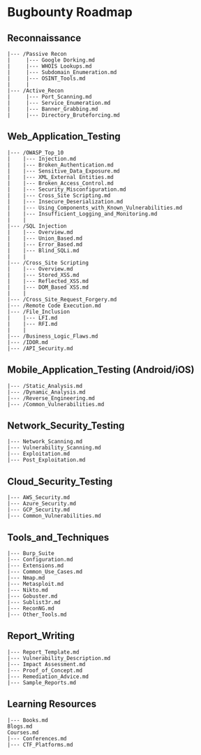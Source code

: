 # Bugbounty Roadmap
## Reconnaissance
    |--- /Passive Recon
    |     |--- Google Dorking.md
    |     |--- WHOIS Lookups.md
    |     |--- Subdomain_Enumeration.md
    |     |--- OSINT_Tools.md
    |     |
    |--- /Active_Recon
    |     |--- Port_Scanning.md
    |     |--- Service_Enumeration.md
    |     |--- Banner_Grabbing.md
    |     |--- Directory_Bruteforcing.md

## Web_Application_Testing
    |--- /OWASP_Top_10
    |    |--- Injection.md
    |    |--- Broken_Authentication.md
    |    |--- Sensitive_Data_Exposure.md
    |    |--- XML_External Entities.md
    |    |--- Broken_Access_Control.md
    |    |--- Security_Misconfiguration.md 
    |    |--- Cross_Site Scripting.md 
    |    |--- Insecure_Deserialization.md
    |    |--- Using_Components_with_Known_Vulnerabilities.md 
    |    |--- Insufficient_Logging_and_Monitoring.md
    |    |
    |--- /SQL Injection
    |    |--- Overview.md
    |    |--- Union_Based.md
    |    |--- Error_Based.md
    |    |--- Blind_SQLi.md
    |    |
    |--- /Cross_Site Scripting
    |    |--- Overview.md
    |    |--- Stored_XSS.md
    |    |--- Reflected_XSS.md
    |    |--- DOM_Based XSS.md
    |    |
    |--- /Cross_Site_Request_Forgery.md
    |--- /Remote Code Execution.md
    |--- /File_Inclusion
    |    |--- LFI.md
    |    |--- RFI.md
    |    |
    |--- /Business_Logic_Flaws.md
    |--- /IDOR.md
    |--- /API_Security.md

## Mobile_Application_Testing (Android/iOS)
    |--- /Static_Analysis.md
    |--- /Dynamic_Analysis.md
    |--- /Reverse_Engineering.md
    |--- /Common_Vulnerabilities.md

## Network_Security_Testing
    |--- Network_Scanning.md
    |--- Vulnerability_Scanning.md 
    |--- Exploitation.md
    |--- Post_Exploitation.md

## Cloud_Security_Testing
    |--- AWS_Security.md
    |--- Azure_Security.md 
    |--- GCP_Security.md
    |--- Common_Vulnerabilities.md

## Tools_and_Techniques
    |--- Burp_Suite
    |--- Configuration.md
    |--- Extensions.md
    |--- Common_Use_Cases.md
    |--- Nmap.md
    |--- Metasploit.md
    |--- Nikto.md
    |--- Gobuster.md
    |--- Sublist3r.md
    |--- ReconNG.md
    |--- Other_Tools.md

## Report_Writing
    |--- Report_Template.md
    |--- Vulnerability_Description.md
    |--- Impact Assessment.md
    |--- Proof_of_Concept.md
    |--- Remediation_Advice.md
    |--- Sample_Reports.md

## Learning Resources
    |--- Books.md 
    Blogs.md 
    Courses.md
    |--- Conferences.md
    |--- CTF_Platforms.md